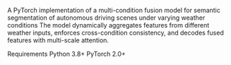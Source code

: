 A PyTorch implementation of a multi-condition fusion model for semantic segmentation of autonomous driving scenes under varying weather conditions
The model dynamically aggregates features from different weather inputs, enforces cross-condition consistency, and decodes fused features with multi-scale attention.

Requirements
Python 3.8+
PyTorch 2.0+
